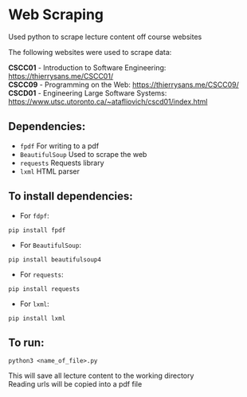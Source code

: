 # Web Scraping
Used python to scrape lecture content off course websites

The following websites were used to scrape data:

**CSCC01** - Introduction to Software Engineering: https://thierrysans.me/CSCC01/  
**CSCC09** - Programming on the Web: https://thierrysans.me/CSCC09/  
**CSCD01** - Engineering Large Software Systems: https://www.utsc.utoronto.ca/~atafliovich/cscd01/index.html   

## Dependencies:
- `fpdf`  For writing to a pdf
- `BeautifulSoup`  Used to scrape the web
- `requests`  Requests library
- `lxml`  HTML parser


## To install dependencies:  

- For `fdpf`:   
~~~~
pip install fpdf
~~~~
- For `BeautifulSoup`:   
~~~~
pip install beautifulsoup4
~~~~
- For `requests`:    
~~~~
pip install requests
~~~~
- For `lxml`:    
~~~~
pip install lxml
~~~~

## To run:  

~~~~
python3 <name_of_file>.py
~~~~

This will save all lecture content to the working directory  
Reading urls will be copied into a pdf file
